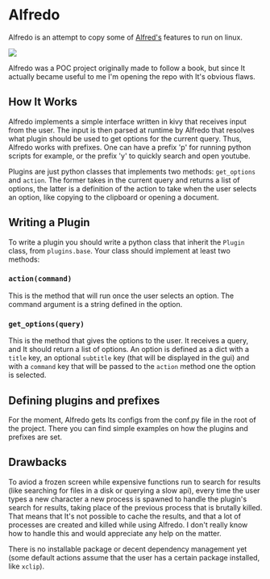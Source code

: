 # Alfredo
Alfredo is an attempt to copy some of [Alfred's](https://www.alfredapp.com/) features to run on linux.

![](https://media.giphy.com/media/otSTuknFf503Rvfzjg/giphy.gif)

Alfredo was a POC project originally made to follow a book, but since It actually became useful to me I'm opening the repo with It's obvious flaws.

## How It Works
Alfredo implements a simple interface written in kivy that receives input from the user. The input is then parsed at runtime by Alfredo that resolves what plugin should be used to get options for the current query. Thus, Alfredo works with prefixes. One can have a prefix 'p' for running python scripts for example, or the prefix 'y' to quickly search and open youtube.

Plugins are just python classes that implements two methods: `get_options` and `action`. The former takes in the current query and returns a list of options, the latter is a definition of the action to take when the user selects an option, like copying to the clipboard or opening a document.

## Writing a Plugin
To write a plugin you should write a python class that inherit the `Plugin` class, from `plugins.base`. Your class should implement at least two methods:

### `action(command)`
This is the method that will run once the user selects an option. The command argument is a string defined in the option.

### `get_options(query)`
This is the method that gives the options to the user. It receives a query, and It should return a list of options. An option is defined as a dict with a `title` key, an optional `subtitle` key (that will be displayed in the gui) and with a `command` key that will be passed to the `action` method one the option is selected.

## Defining plugins and prefixes
For the moment, Alfredo gets Its configs from the conf.py file in the root of the project. There you can find simple examples on how the plugins and prefixes are set.

## Drawbacks
To aviod a frozen screen while expensive functions run to search for results (like searching for files in a disk or querying a slow api), every time the user types a new character a new process is spawned to handle the plugin's search for results, taking place of the previous process that is brutally killed. That means that It's not possible to cache the results, and that a lot of processes are created and killed while using Alfredo.
I don't really know how to handle this and would appreciate any help on the matter.

There is no installable package or decent dependency management yet (some default actions assume that the user has a certain package installed, like `xclip`).
